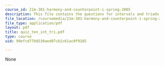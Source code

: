 ```yaml
---
course_id: 21m-301-harmony-and-counterpoint-i-spring-2005
description: This file contains the questions for intervals and triads.
file_location: /coursemedia/21m-301-harmony-and-counterpoint-i-spring-2005/99efcd77b8530aed07cb2c61ac0f9185_quiz_ten_int_tri.pdf
file_type: application/pdf
layout: pdf
title: quiz_ten_int_tri.pdf
type: course
uid: 99efcd77b8530aed07cb2c61ac0f9185

---
```

None